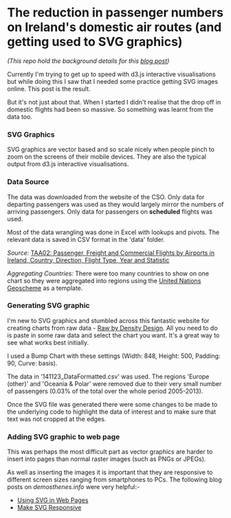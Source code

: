 The reduction in passenger numbers on Ireland's domestic air routes (and getting used to SVG graphics)
=========================================================

_(This repo hold the background details for this [blog post])_

[blog post]: http://www.prockley.eu/jekyll/svg/2014/12/28/Flight-Departures-Ireland/


Currently I'm trying to get up to speed with d3.js interactive visualisations but while doing this I saw that I needed some practice getting SVG images online. This post is the result.

But it's not just about that. When I started I didn't realise that the drop off in domestic flights had been so massive. So something was learnt from the data too.


### SVG Graphics

SVG graphics are vector based and so scale nicely when people pinch to zoom on the screens of their mobile devices. They are also the typical output from d3.js interactive visualisations.


### Data Source

The data was downloaded from the website of the CSO. Only data for departing passengers was used as they would largely mirror the numbers of arriving passengers. Only data for passengers on __scheduled__ flights was used.

Most of the data wrangling was done in Excel with lookups and pivots. The relevant data is saved in CSV format in the 'data' folder.

_Source:_
[TAA02: Passenger, Freight and Commercial Flights by Airports in Ireland, Country, Direction, Flight Type, Year and Statistic](http://www.cso.ie/px/pxeirestat/Statire/SelectVarVal/Define.asp?maintable=TAA02&PLanguage=0)

_Aggregating Countries:_
There were too many countries to show on one chart so they were aggregated into regions using the [United Nations Geoscheme] as a template.

[United Nations Geoscheme]: http://en.wikipedia.org/wiki/United_Nations_geoscheme


### Generating SVG graphic

I'm new to SVG graphics and stumbled across this fantastic website for creating charts from raw data - [Raw by Density Design]. All you need to do is paste in some raw data and select the chart you want. It's a great way to see what works best initially.

[Raw by Density Design]: http://raw.densitydesign.org

I used a Bump Chart with these settings (Width: 848, Height: 500, Padding: 90, Curve: basis).

The data in '141123_DataFormatted.csv' was used. The regions 'Europe (other)' and 'Oceania & Polar' were removed due to their very small number of passengers (0.03% of the total over the whole period 2005-2013). 

Once the SVG file was generated there were some changes to be made to the underlying code to highlight the data of interest and to make sure that text was not cropped at the edges.


### Adding SVG graphic to web page

This was perhaps the most difficult part as vector graphics are harder to insert into pages than normal raster images (such as PNGs or JPEGs).

As well as inserting the images it is important that they are responsive to different screen sizes ranging from smartphones to PCs. The following blog posts on _demosthenes.info_ were very helpful:-
- [Using SVG in Web Pages][1]
- [Make SVG Responsive][2]

[1]: http://demosthenes.info/blog/428/Using-SVG-In-Web-Pages
[2]: http://demosthenes.info/blog/744/Make-SVG-Responsive
